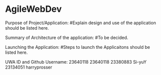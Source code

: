 # AgileWebDev

Purpose of Project/Application:
#Explain design and use of the application should be listed here.

Summary of Architecture of the application:
#To be decided.

Launching the Application:
#Steps to launch the Applicaitons should be listed here.

UWA ID and Github Username:
23640118 23640118
23380883 Si-yuY
23134051 harryprosser
